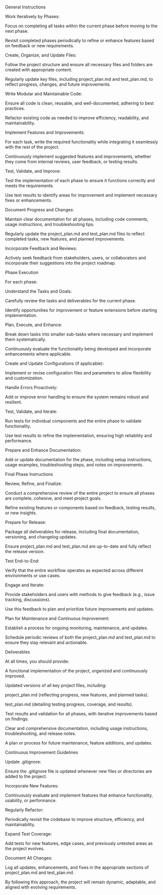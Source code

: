General Instructions 

Work Iteratively by Phases: 

Focus on completing all tasks within the current phase before moving to the next phase. 

Revisit completed phases periodically to refine or enhance features based on feedback or new requirements. 

Create, Organize, and Update Files: 

Follow the project structure and ensure all necessary files and folders are created with appropriate content. 

Regularly update key files, including project_plan.md and test_plan.md, to reflect progress, changes, and future improvements. 

Write Modular and Maintainable Code: 

Ensure all code is clean, reusable, and well-documented, adhering to best practices. 

Refactor existing code as needed to improve efficiency, readability, and maintainability. 

Implement Features and Improvements: 

For each task, write the required functionality while integrating it seamlessly with the rest of the project. 

Continuously implement suggested features and improvements, whether they come from internal reviews, user feedback, or testing results. 

Test, Validate, and Improve: 

Test the implementation of each phase to ensure it functions correctly and meets the requirements. 

Use test results to identify areas for improvement and implement necessary fixes or enhancements. 

Document Progress and Changes: 

Maintain clear documentation for all phases, including code comments, usage instructions, and troubleshooting tips. 

Regularly update the project_plan.md and test_plan.md files to reflect completed tasks, new features, and planned improvements. 

Incorporate Feedback and Reviews: 

Actively seek feedback from stakeholders, users, or collaborators and incorporate their suggestions into the project roadmap. 

 

 

Phase Execution 

For each phase: 

Understand the Tasks and Goals: 

Carefully review the tasks and deliverables for the current phase. 

Identify opportunities for improvement or feature extensions before starting implementation. 

Plan, Execute, and Enhance: 

Break down tasks into smaller sub-tasks where necessary and implement them systematically. 

Continuously evaluate the functionality being developed and incorporate enhancements where applicable. 

Create and Update Configurations (if applicable): 

Implement or revise configuration files and parameters to allow flexibility and customization. 

Handle Errors Proactively: 

Add or improve error handling to ensure the system remains robust and resilient. 

Test, Validate, and Iterate: 

Run tests for individual components and the entire phase to validate functionality. 

Use test results to refine the implementation, ensuring high reliability and performance. 

Prepare and Enhance Documentation: 

Add or update documentation for the phase, including setup instructions, usage examples, troubleshooting steps, and notes on improvements. 

 

 

Final Phase Instructions 

Review, Refine, and Finalize: 

Conduct a comprehensive review of the entire project to ensure all phases are complete, cohesive, and meet project goals. 

Refine existing features or components based on feedback, testing results, or new insights. 

Prepare for Release: 

Package all deliverables for release, including final documentation, versioning, and changelog updates. 

Ensure project_plan.md and test_plan.md are up-to-date and fully reflect the release version. 

Test End-to-End: 

Verify that the entire workflow operates as expected across different environments or use cases. 

Engage and Iterate: 

Provide stakeholders and users with methods to give feedback (e.g., issue tracking, discussions). 

Use this feedback to plan and prioritize future improvements and updates. 

Plan for Maintenance and Continuous Improvement: 

Establish a process for ongoing monitoring, maintenance, and updates. 

Schedule periodic reviews of both the project_plan.md and test_plan.md to ensure they stay relevant and actionable. 

 

 

Deliverables 

At all times, you should provide: 

A functional implementation of the project, organized and continuously improved. 

Updated versions of all key project files, including:  

project_plan.md (reflecting progress, new features, and planned tasks). 

test_plan.md (detailing testing progress, coverage, and results). 

Test results and validation for all phases, with iterative improvements based on findings. 

Clear and comprehensive documentation, including usage instructions, troubleshooting, and release notes. 

A plan or process for future maintenance, feature additions, and updates. 

 

 

Continuous Improvement Guidelines 

Update .gitignore: 

Ensure the .gitignore file is updated whenever new files or directories are added to the project. 

Incorporate New Features: 

Continuously evaluate and implement features that enhance functionality, usability, or performance. 

Regularly Refactor: 

Periodically revisit the codebase to improve structure, efficiency, and maintainability. 

Expand Test Coverage: 

Add tests for new features, edge cases, and previously untested areas as the project evolves. 

Document All Changes: 

Log all updates, enhancements, and fixes in the appropriate sections of project_plan.md and test_plan.md. 

By following this approach, the project will remain dynamic, adaptable, and aligned with evolving requirements. 

 